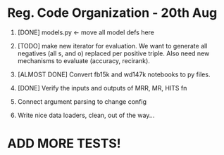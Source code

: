 # Reg. Code Organization -  20th Aug
1. [DONE] models.py <- move all model defs here
2. [TODO] make new iterator for evaluation.
    We want to generate all negatives (all s, and o) replaced per positive triple.
    Also need new mechanisms to evaluate (accuracy, recirank).
3. [ALMOST DONE] Convert fb15k and wd147k notebooks to py files.

1. [DONE] Verify the inputs and outputs of MRR, MR, HITS fn
1. Connect argument parsing to change config
1. Write nice data loaders, clean, out of the way...

# ADD MORE TESTS!
